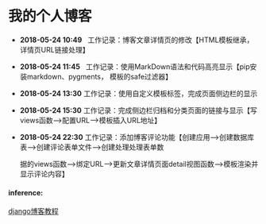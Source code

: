# 我的个人博客


* **2018-05-24  10:49**&nbsp;&nbsp;&nbsp;工作记录：博客文章详情页的修改【HTML模板继承，详情页URL链接处理】

* **2018-05-24  11:45**&nbsp;&nbsp;&nbsp;工作记录：使用MarkDown语法和代码高亮显示【pip安装markdown、pygments， 模板的safe过滤器】

* **2018-05-24  13:30**			工作记录：使用自定义模板标签，完成页面侧边栏的显示

* **2018-05-24  15:30**			工作记录：完成侧边栏归档和分类页面的链接与显示【写views函数-->配置URL-->模板插入URL地址】

* **2018-05-24  22:30**			工作记录：添加博客评论功能【创建应用-->创建数据库表-->创建评论表单文件-->创建处理处理表单数

  据的views函数-->绑定URL-->更新文章详情页面detail视图函数-->模板渲染并显示评论内容】









#### inference: 

[django博客教程](https://www.zmrenwu.com/post/3/)

